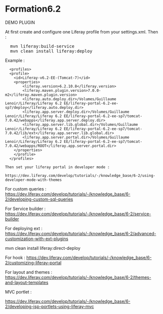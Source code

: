 # Formation6.2


DEMO PLUGIN

At first create and configure one Liferay profile from your settings.xml.
Then :

<pre>
  mvn liferay:build-service
  mvn clean install liferay:deploy
</pre>

Example :

```
  <profiles>
  <profile>
  	<id>Liferay-v6.2-EE-(Tomcat-7)</id>
  	<properties>
  		<liferay.version>6.2.10.8</liferay.version>
  		<liferay.maven.plugin.version>7.0.0-m2</liferay.maven.plugin.version>
  		<liferay.auto.deploy.dir>/Volumes/Guillaume Lenoir/Liferay/Liferay 6.2 EE/liferay-portal-6.2-ee-sp7/deploy</liferay.auto.deploy.dir>
  		<liferay.app.server.deploy.dir>/Volumes/Guillaume Lenoir/Liferay/Liferay 6.2 EE/liferay-portal-6.2-ee-sp7/tomcat-7.0.42/webapps</liferay.app.server.deploy.dir>
  		<liferay.app.server.lib.global.dir>/Volumes/Guillaume Lenoir/Liferay/Liferay 6.2 EE/liferay-portal-6.2-ee-sp7/tomcat-7.0.42/lib/ext</liferay.app.server.lib.global.dir>
  		<liferay.app.server.portal.dir>/Volumes/Guillaume Lenoir/Liferay/Liferay 6.2 EE/liferay-portal-6.2-ee-sp7/tomcat-7.0.42/webapps/ROOT</liferay.app.server.portal.dir>
  	</properties>
  	</profile>
  </profiles>
```
```
Then set your liferay portal in developer mode :

https://dev.liferay.com/develop/tutorials/-/knowledge_base/6-2/using-developer-mode-with-themes
```

For custom queries :
https://dev.liferay.com/develop/tutorials/-/knowledge_base/6-2/developing-custom-sql-queries

For Service builder :
https://dev.liferay.com/develop/tutorials/-/knowledge_base/6-2/service-builder

For deploying ext :
https://dev.liferay.com/develop/tutorials/-/knowledge_base/6-2/advanced-customization-with-ext-plugins

mvn clean install liferay:direct-deploy

For hook :
https://dev.liferay.com/develop/tutorials/-/knowledge_base/6-2/customizing-liferay-portal

For layout and themes :
https://dev.liferay.com/develop/tutorials/-/knowledge_base/6-2/themes-and-layout-templates

MVC portlet :

https://dev.liferay.com/develop/tutorials/-/knowledge_base/6-2/developing-jsp-portlets-using-liferay-mvc



